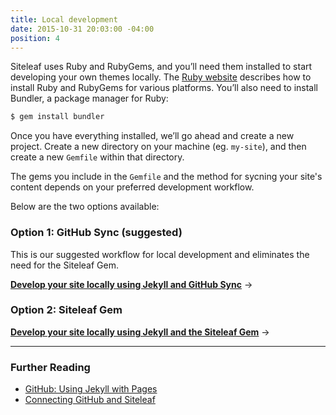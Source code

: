 ```yaml
---
title: Local development
date: 2015-10-31 20:03:00 -04:00
position: 4
---
```


Siteleaf uses Ruby and RubyGems, and you’ll need them installed to start developing your own themes locally. The [Ruby website](https://www.ruby-lang.org/en/documentation/installation/) describes how to install Ruby and RubyGems for various platforms. You’ll also need to install Bundler, a package manager for Ruby:

```sh
$ gem install bundler
```

Once you have everything installed, we’ll go ahead and create a new project. Create a new directory on your machine (eg. `my-site`), and then create a new `Gemfile` within that directory.

The gems you include in the `Gemfile` and the method for sycning your site's content depends on your preferred development workflow. 

Below are the two options available:

### Option 1: GitHub Sync (suggested)

This is our suggested workflow for local development and eliminates the need for the Siteleaf Gem.

**[Develop your site locally using Jekyll and GitHub Sync](/themes/github-sync/)** &rarr;

### Option 2: Siteleaf Gem

**[Develop your site locally using Jekyll and the Siteleaf Gem](/themes/gem/)** &rarr;

---

### Further Reading

- [GitHub: Using Jekyll with Pages](https://help.github.com/articles/using-jekyll-with-pages/)
- [Connecting GitHub and Siteleaf](http://www.siteleaf.com/blog/connecting-github/)